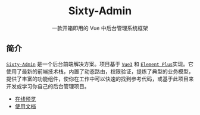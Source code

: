 <h1 align="center">Sixty-Admin</h1>

<p align="center">一款开箱即用的 Vue 中后台管理系统框架</p>

## 简介

[`Sixty-Admin`](https://github.com/Miss-Sixty/sixty-admin) 是一个后台前端解决方案。项目基于 [`Vue3`](https://github.com/vuejs/vue-next) 和 [`Element Plus`](https://github.com/element-plus/element-plus)实现。它使用了最新的前端技术栈，内置了动态路由，权限验证，提炼了典型的业务模型，提供了丰富的功能组件，使你在工作中可以快速的找到参考代码，或基于此项目来开发或学习你自己的后台管理项目。

- [在线预览](https://miss-sixty.github.io/sixty-admin/#/)
- [使用文档](https://miss-sixty.github.io/sixty-admin-docs/)


